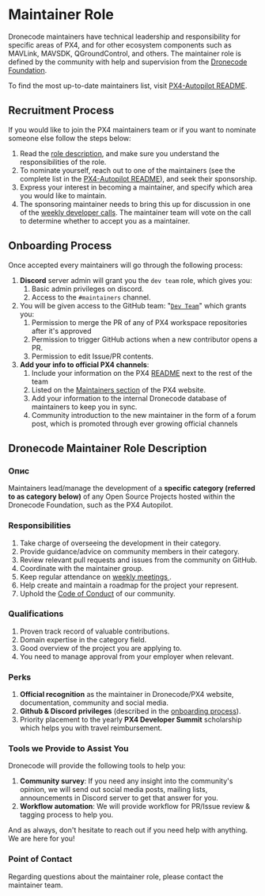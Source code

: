 # Maintainer Role

Dronecode maintainers have technical leadership and responsibility for specific areas of PX4, and for other ecosystem components such as MAVLink, MAVSDK, QGroundControl, and others.
The maintainer role is defined by the community with help and supervision from the [Dronecode Foundation](https://www.dronecode.org/).

To find the most up-to-date maintainers list, visit [PX4-Autopilot README](https://github.com/PX4/PX4-Autopilot#maintenance-team).

## Recruitment Process

If you would like to join the PX4 maintainers team or if you want to nominate someone else follow the steps below:

1. Read the [role description](#dronecode-maintainer-role-description), and make sure you understand the responsibilities of the role.
2. To nominate yourself, reach out to one of the maintainers (see the complete list in the [PX4-Autopilot README](https://github.com/PX4/PX4-Autopilot#maintenance-team)), and seek their sponsorship.
3. Express your interest in becoming a maintainer, and specify which area you would like to maintain.
4. The sponsoring maintainer needs to bring this up for discussion in one of the [weekly developer calls](dev_call.md).
   The maintainer team will vote on the call to determine whether to accept you as a maintainer.

## Onboarding Process

Once accepted every maintainers will go through the following process:

1. **Discord** server admin will grant you the `dev team` role, which gives you:
   1. Basic admin privileges on discord.
   2. Access to the `#maintainers` channel.
2. You will be given access to the GitHub team: "[`Dev Team`](https://github.com/orgs/PX4/teams/dev-team)"  which grants you:
   1. Permission to merge the PR of any of PX4 workspace repositories after it's approved
   2. Permission to trigger GitHub actions when a new contributor opens a PR.
   3. Permission to edit Issue/PR contents.
3. **Add your info to official PX4 channels**:
   1. Include your information on the PX4 [README](https://github.com/PX4/PX4-Autopilot/blob/main/README.md) next to the rest of the team
   2. Listed on the [Maintainers section](https://px4.io/community/maintainers/) of the PX4 website.
   3. Add your information to the internal Dronecode database of maintainers to keep you in sync.
   4. Community introduction to the new maintainer in the form of a forum post, which is promoted through ever growing official channels

## Dronecode Maintainer Role Description

### Опис

Maintainers lead/manage the development of a **specific category (referred to as category below)** of any Open Source Projects hosted within the Dronecode Foundation, such as the PX4 Autopilot.

### Responsibilities

1. Take charge of overseeing the development in their category.
2. Provide guidance/advice on community members in their category.
3. Review relevant pull requests and issues from the community on GitHub.
4. Coordinate with the maintainer group.
5. Keep regular attendance on [weekly meetings ](dev_call.md).
6. Help create and maintain a roadmap for the project your represent.
7. Uphold the [Code of Conduct](https://github.com/Dronecode/foundation/blob/main/CODE-OF-CONDUCT.md) of our community.

### Qualifications

1. Proven track record of valuable contributions.
2. Domain expertise in the category field.
3. Good overview of the project you are applying to.
4. You need to manage approval from your employer when relevant.

### Perks

1. **Official recognition** as the maintainer in Dronecode/PX4 website, documentation, community and social media.
2. **Github & Discord privileges** (described in the [onboarding process](#onboarding-process)).
3. Priority placement to the yearly **PX4 Developer Summit** scholarship which helps you with travel reimbursement.

### Tools we Provide to Assist You

Dronecode will provide the following tools to help you:

1. **Community survey**: If you need any insight into the community's opinion, we will send out social media posts, mailing lists, announcements in Discord server to get that answer for you.
2. **Workflow automation**: We will provide workflow for PR/Issue review & tagging process to help you.

And as always, don't hesitate to reach out if you need help with anything.
We are here for you!

### Point of Contact

Regarding questions about the maintainer role, please contact the maintainer team.
